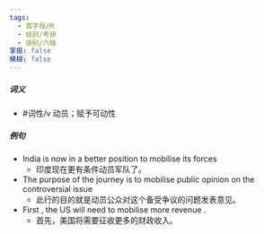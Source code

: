 ```yaml
---
tags:
  - 首字母/M
  - 级别/考研
  - 级别/六级
掌握: false
模糊: false
---
```

##### 词义
- #词性/v  动员；赋予可动性
##### 例句
- India is now in a better position to mobilise its forces
	- 印度现在更有条件动员军队了。
- The purpose of the journey is to mobilise public opinion on the controversial issue
	- 此行的目的就是动员公众对这个备受争议的问题发表意见。
- First , the US will need to mobilise more revenue .
	- 首先，美国将需要征收更多的财政收入。

